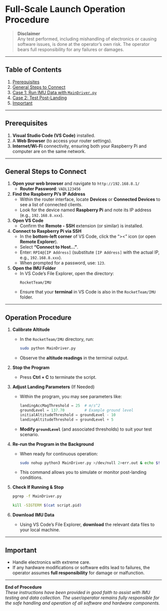 # Full-Scale Launch Operation Procedure

> **Disclaimer**  
> Any test performed, including mishandling of electronics or causing software issues, is done at the operator’s own risk. The operator bears full responsibility for any failures or damages.

---

## Table of Contents
1. [Prerequisites](#prerequisites)
2. [General Steps to Connect](#general-steps-to-connect)
3. [Case 1: Run IMU Data with `MainDriver.py`](#case-1-run-imu-data-with-maindriverpy)
4. [Case 2: Test Post-Landing](#case-2-test-post-landing)
5. [Important](#important)

---

## Prerequisites
1. **Visual Studio Code (VS Code)** installed.
2. A **Web Browser** (to access your router settings).
3. **Internet/Wi-Fi** connectivity, ensuring both your Raspberry Pi and computer are on the same network.

---

## General Steps to Connect

1. **Open your web browser** and navigate to `http://192.168.8.1/`
   - **Router Password**: `VADL123456`
2. **Find the Raspberry Pi’s IP Address**  
   - Within the router interface, locate **Devices** or **Connected Devices** to see a list of connected clients.  
   - Look for the device named **Raspberry Pi** and note its IP address (e.g., `192.168.8.xxx`).
3. **Open VS Code**  
   - Confirm the **Remote - SSH** extension (or similar) is installed.
4. **Connect to Raspberry Pi via SSH**  
   - In the **bottom-left corner** of VS Code, click the “><” icon (or open **Remote Explorer**).  
   - Select **“Connect to Host…”**.  
   - Enter: `RPI4@[IP Address]` (substitute `[IP Address]` with the actual IP, e.g., `192.168.8.xxx`).  
   - When prompted for a password, use: `123`.
5. **Open the IMU Folder**  
   - In VS Code’s File Explorer, open the directory:  
     ```
     RocketTeam/IMU
     ```
   - Ensure that your **terminal** in VS Code is also in the `RocketTeam/IMU` folder.

---

## Operation Procedure

1. **Calibrate Altitude**  
   - In the `RocketTeam/IMU` directory, run:
     ```bash
     sudo python MainDriver.py
     ```
   - Observe the **altitude readings** in the terminal output.

2. **Stop the Program**  
   - Press **Ctrl + C** to terminate the script.

3. **Adjust Landing Parameters** (If Needed)  
   - Within the program, you may see parameters like:
     ```python
     landingAccMagThreshold = 25  # m/s^2
     groundLevel = 137.70         # Example ground level
     initialAltitudeThreshold = groundLevel - 10
     landingAltitudeThreshold = groundLevel + 5
     ```
   - **Modify `groundLevel`** (and associated thresholds) to suit your test scenario.

4. **Re-run the Program in the Background**  
   - When ready for continuous operation:
     ```bash
     sudo nohup python3 MainDriver.py >/dev/null 2>err.out & echo $! > script.pid
     ```
   - This command allows you to simulate or monitor post-landing conditions.

5. **Check If Running & Stop**
   ```bash
   pgrep -f MainDriver.py
   ```  
   ```bash
   kill -SIGTERM $(cat script.pid)
   ```

6. **Download IMU Data**  
   - Using VS Code’s File Explorer, **download** the relevant data files to your local machine.

---

## Important

- Handle electronics with extreme care.  
- If any hardware modifications or software edits lead to failures, the operator assumes **full responsibility** for damage or malfunction.

---

**End of Procedure**  
_These instructions have been provided in good faith to assist with IMU testing and data collection. The user/operator remains fully responsible for the safe handling and operation of all software and hardware components._
```

